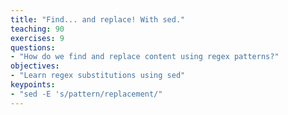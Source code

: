 ```yaml
---
title: "Find... and replace! With sed."
teaching: 90
exercises: 9
questions:
- "How do we find and replace content using regex patterns?"
objectives:
- "Learn regex substitutions using sed"
keypoints:
- "sed -E 's/pattern/replacement/"
---
```

